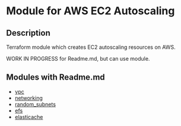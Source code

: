 # Module for AWS EC2 Autoscaling

## Description

Terraform module which creates EC2 autoscaling resources on AWS.

WORK IN PROGRESS for Readme.md, but can use module.

## Modules with Readme.md

- [vpc](../vpc)
- [networking](../networking)
- [random_subnets](../random_subnets)
- [efs](../efs)
- [elasticache](../elasticache)

